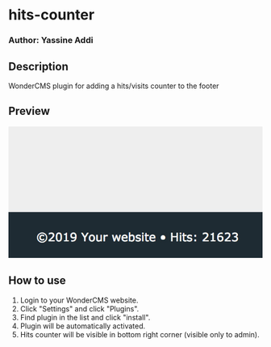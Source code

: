 # hits-counter
### Author: Yassine Addi

## Description
WonderCMS plugin for adding a hits/visits counter to the footer

## Preview
![Plugin preview](/preview.jpg)

## How to use
1. Login to your WonderCMS website.
2. Click "Settings" and click "Plugins".
3. Find plugin in the list and click "install".
4. Plugin will be automatically activated.
5. Hits counter will be visible in bottom right corner (visible only to admin).

